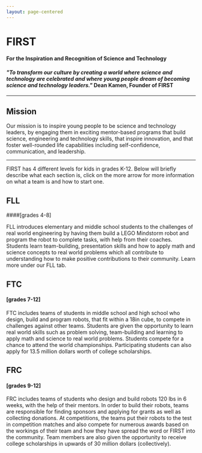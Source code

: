 ```yaml
---
layout: page-centered
---
```



# FIRST

#### For the Inspiration and Recognition of Science and Technology

#### *"To transform our culture by creating a world where science and technology are celebrated and where young people dream of becoming science and technology leaders."* Dean Kamen, Founder of FIRST

<hr>

## Mission

Our mission is to inspire young people to be science and technology leaders, by engaging them in exciting mentor-based programs that build science, engineering and technology skills, that inspire innovation, and that foster well-rounded life capabilities including self-confidence, communication, and leadership.

<hr>

FIRST has 4 different levels for kids in grades K-12. 
Below will briefly describe what each section is, click on the more arrow for more information on what a team is and how to start one.

## FLL

####[grades 4-8]

FLL introduces elementary and middle school students to the challenges of real world engineering by having them build a LEGO Mindstorm robot and program the robot to complete tasks, with help from their coaches. Students learn team-building, presentation skills and how to apply math and science concepts to real world problems which all contribute to understanding how to make positive contributions to their community. Learn more under our FLL tab.

## FTC

#### [grades 7-12]

FTC includes teams of students in middle school and high school who design, build and program robots, that fit within a 18in cube, to compete in challenges against other teams. Students are given the opportunity to learn real world skills such as problem solving, team-building and learning to apply math and science to real world problems. Students compete for a chance to attend the world championships. Participating students can also apply for 13.5 million dollars worth of college scholarships.

## FRC

#### [grades 9-12]

FRC includes teams of students who design and build robots 120 lbs in 6 weeks, with the help of their mentors. In order to build their robots, teams are responsible for finding sponsors and applying for grants as well as collecting donations. At competitions, the teams put their robots to the test in competition matches and also compete for numerous awards based on the workings of their team and how they have spread the word or FIRST into the community. Team members are also given the opportunity to receive college scholarships in upwards of 30 million dollars (collectively).


